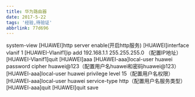 ```yaml
---
title: 华为路由器
date: 2017-5-22
tags: '经验,待验证'
abbrlink: 77d696
---
```

<HUAWEI>system-view 
[HUAWEI]http server enable(开启http服务)
[HUAWEI]interface vlanif 1
[HUAWEI-Vlanif1]ip add 192.168.1.1 255.255.255.0 （配置IP地址）
[HUAWEI-Vlanif1]quit
[HUAWEI]aaa
[HUAWEI-aaa]local-user huawei password cipher huawei@123（配置用户名huawei和密码huawei@123）
[HUAWEI-aaa]local-user huawei privilege level 15（配置用户名权限）
[HUAWEI-aaa]local-user huawei service-type http（配置用户名服务类型）
[HUAWEI-aaa]quit
[HUAWEI]quit
<HUAWEI>save